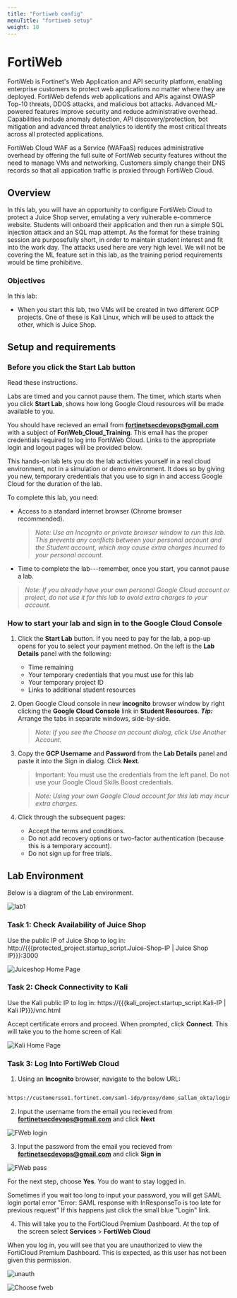 ```yaml
---
title: "Fortiweb config"
menuTitle: "fortiweb setup"
weight: 10
---
```


# FortiWeb
FortiWeb is Fortinet's Web Application and API security platform, enabling enterprise customers to protect web applications no matter where they are deployed.  FortiWeb defends web applications and APIs against OWASP Top-10 threats, DDOS attacks, and malicious bot attacks. Advanced ML-powered features improve security and reduce administrative overhead. Capabilities include anomaly detection, API discovery/protection, bot mitigation and advanced threat analytics to identify the most critical threats across all protected applications.

FortiWeb Cloud WAF as a Service (WAFaaS) reduces administrative overhead by offering the full suite of FortiWeb security features without the need to manage VMs and networking.  Customers simply change their DNS records so that all appication traffic is proxied through FortiWeb Cloud.

## Overview
In this lab, you will have an opportunity to configure FortiWeb Cloud to protect a Juice Shop server, emulating a very vulnerable e-commerce website.  Students will onboard their application and then run a simple SQL injection attack and an SQL map attempt.  As the format for these training session are purposefully short, in order to maintain student interest and fit into the work day.  The attacks used here are very high level. We will not be covering the ML feature set in this lab, as the training period requirements would be time prohibitive.


### Objectives
In this lab:

- When you start this lab, two VMs will be created in two different GCP projects.  One of these is Kali Linux, which will be used to attack the other, which is Juice Shop.  

## Setup and requirements
### Before you click the Start Lab button

<ql-warningbox>
Read these instructions.
</ql-warningbox>

Labs are timed and you cannot pause them. The timer, which starts when you click **Start Lab**, shows how long Google Cloud resources will be made available to you.

You should have recieved an email from **fortinetsecdevops@gmail.com** with a subject of **ForiWeb_Cloud_Training**.  This email has the proper credentials required to log into FortiWeb Cloud.  Links to the appropriate login and logout pages will be provided below.

This hands-on lab lets you do the lab activities yourself in a real cloud environment, not in a simulation or demo environment. It does so by giving you new, temporary credentials that you use to sign in and access Google Cloud for the duration of the lab.

To complete this lab, you need:

* Access to a standard internet browser (Chrome browser recommended).  
    >*Note: Use an Incognito or private browser window to run this lab. This prevents any conflicts between your personal account and the Student account, which may cause extra charges incurred to your personal account.*

* Time to complete the lab---remember, once you start, you cannot pause a lab.  
> *Note: If you already have your own personal Google Cloud account or project, do not use it for this lab to avoid extra charges to your account.*

### How to start your lab and sign in to the Google Cloud Console

1. Click the **Start Lab** button. If you need to pay for the lab, a pop-up opens for you to select your payment method. On the left is the **Lab Details** panel with the following:
    * Time remaining
    * Your temporary credentials that you must use for this lab
    * Your temporary project ID
    * Links to additional student resources

2. Open Google Cloud console in new **incognito** browser window by right clicking the **Google Cloud Console** link in **Student Resources**.
    ***Tip:*** Arrange the tabs in separate windows, side-by-side.
    >*Note: If you see the Choose an account dialog, click Use Another Account.*

3. Copy the **GCP Username** and **Password** from the **Lab Details** panel and paste it into the Sign in dialog. Click **Next**.
    > Important: You must use the credentials from the left panel. Do not use your Google Cloud Skills Boost credentials.

    >*Note: Using your own Google Cloud account for this lab may incur extra charges.*

4. Click through the subsequent pages:
    * Accept the terms and conditions.
    * Do not add recovery options or two-factor authentication (because this is a temporary account).
    * Do not sign up for free trials.

## Lab Environment

Below is a diagram of the Lab environment.

![lab1](./img/diagram.png)

### Task 1: Check Availability of Juice Shop

Use the public IP of Juice Shop to log in: http://{{{protected_project.startup_script.Juice-Shop-IP | Juice Shop IP}}}:3000

![Juiceshop Home Page](./img/juice-home.png)

### Task 2: Check Connectivity to Kali

Use the Kali public IP to log in: https://{{{kali_project.startup_script.Kali-IP | Kali IP}}}/vnc.html

Accept certificate errors and proceed.  When prompted, click **Connect**.  This will take you to the home screen of Kali

![Kali Home Page](./img/kali-home.png)

### Task 3: Log Into FortiWeb Cloud

1.  Using an **Incognito** browser, navigate to the below URL:

```sh

https://customersso1.fortinet.com/saml-idp/proxy/demo_sallam_okta/login 

```

2.  Input the username from the email you recieved from **fortinetsecdevops@gmail.com** and click **Next**

![FWeb login](./img/fweb-login.png)

3.  Input the password from the email you recieved from **fortinetsecdevops@gmail.com** and click **Sign in**

![FWeb pass](./img/fweb-pass.png)

For the next step, choose **Yes**.  You do want to stay logged in.

<ql-infobox> Sometimes if you wait too long to input your password, you will get SAML login portal error "Error: SAML response with InResponseTo is too late for previous request"  If this happens just click the small blue "Login" link. </ql-infobox>

4. This will take you to the FortiCloud Premium Dashboard. At the top of the screen select **Services** > **FortiWeb Cloud**

<ql-infobox>When you log in, you will see that you are unauthorized to view the FortiCloud Premium Dashboard.  This is expected, as this user has not been given this permission.</ql-infobox>

![unauth](./img/unauthorized.png)

![Choose fweb](./img/choose-fweb.png)

